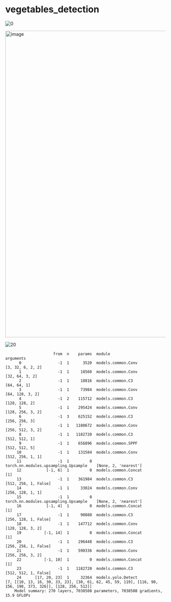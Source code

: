 # vegetables_detection


![0](https://user-images.githubusercontent.com/8023150/160719971-79a94626-cef8-4e7b-9b07-7bfb84181bf6.png)


<img width="960" alt="image" src="https://user-images.githubusercontent.com/8023150/160720076-1649d419-6428-48f4-a81f-c477a44b6c43.png">

![20](https://user-images.githubusercontent.com/8023150/160720106-9bb3ff0c-ad59-4e0c-b964-c9a7bdea3fcb.png)




                         from  n    params  module                                  arguments                     
          0                -1  1      3520  models.common.Conv                      [3, 32, 6, 2, 2]              
          1                -1  1     18560  models.common.Conv                      [32, 64, 3, 2]                
          2                -1  1     18816  models.common.C3                        [64, 64, 1]                   
          3                -1  1     73984  models.common.Conv                      [64, 128, 3, 2]               
          4                -1  2    115712  models.common.C3                        [128, 128, 2]                 
          5                -1  1    295424  models.common.Conv                      [128, 256, 3, 2]              
          6                -1  3    625152  models.common.C3                        [256, 256, 3]                 
          7                -1  1   1180672  models.common.Conv                      [256, 512, 3, 2]              
          8                -1  1   1182720  models.common.C3                        [512, 512, 1]                 
          9                -1  1    656896  models.common.SPPF                      [512, 512, 5]                 
         10                -1  1    131584  models.common.Conv                      [512, 256, 1, 1]              
         11                -1  1         0  torch.nn.modules.upsampling.Upsample    [None, 2, 'nearest']          
         12           [-1, 6]  1         0  models.common.Concat                    [1]                           
         13                -1  1    361984  models.common.C3                        [512, 256, 1, False]          
         14                -1  1     33024  models.common.Conv                      [256, 128, 1, 1]              
         15                -1  1         0  torch.nn.modules.upsampling.Upsample    [None, 2, 'nearest']          
         16           [-1, 4]  1         0  models.common.Concat                    [1]                           
         17                -1  1     90880  models.common.C3                        [256, 128, 1, False]          
         18                -1  1    147712  models.common.Conv                      [128, 128, 3, 2]              
         19          [-1, 14]  1         0  models.common.Concat                    [1]                           
         20                -1  1    296448  models.common.C3                        [256, 256, 1, False]          
         21                -1  1    590336  models.common.Conv                      [256, 256, 3, 2]              
         22          [-1, 10]  1         0  models.common.Concat                    [1]                           
         23                -1  1   1182720  models.common.C3                        [512, 512, 1, False]          
         24      [17, 20, 23]  1     32364  models.yolo.Detect                      [7, [[10, 13, 16, 30, 33, 23], [30, 61, 62, 45, 59, 119], [116, 90, 156, 198, 373, 326]], [128, 256, 512]]
        Model summary: 270 layers, 7038508 parameters, 7038508 gradients, 15.9 GFLOPs
